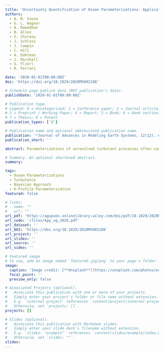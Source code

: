 ```yaml
---
title: 'Uncertainty Quantification of Ocean Parameterizations: Application to the K-Profile-Parameterization for Penetrative Convection'
authors:
  - A. N. Souza
  - G. L. Wagner
  - A. Ramadhan
  - B. Allen
  - V. Churavy
  - J. Schloss
  - J. Campin
  - C. Hill
  - A. Edelman
  - J. Marshall
  - G. Flierl
  - R. Ferrari

date: '2020-01-01T00:00:00Z'
doi: 'https://doi.org/10.1029/2020MS002108'

# Schedule page publish date (NOT publication's date).
publishDate: '2020-01-01T00:00:00Z'

# Publication type.
# Legend: 0 = Uncategorized; 1 = Conference paper; 2 = Journal article;
# 3 = Preprint / Working Paper; 4 = Report; 5 = Book; 6 = Book section;
# 7 = Thesis; 8 = Patent
publication_types: ['2']

# Publication name and optional abbreviated publication name.
publication: '*Journal of Advances in Modeling Earth Systems, 12(12), e2020MS002108*'
publication_short: ''

abstract: Parameterizations of unresolved turbulent processes often compromise the fidelity of large-scale ocean models. In this work, we argue for a Bayesian approach to the refinement and evaluation of turbulence parameterizations. Using an ensemble of large eddy simulations of turbulent penetrative convection in the surface boundary layer, we demonstrate the method by estimating the uncertainty of parameters in the convective limit of the popular "K-Profile Parameterization." We uncover structural deficiencies and propose an alternative scaling that overcomes them.

# Summary. An optional shortened abstract.
summary: 

tags:
  - Ocean Parameterizations
  - Turbulence
  - Bayesian Approach
  - K-Profile Parameterization
featured: false

# links:
# - name: ""
#   url: ""
url_pdf: 'https://agupubs.onlinelibrary.wiley.com/doi/pdf/10.1029/2020MS002108'
url_code: '/files/kpp_uq_2020.pdf'
url_dataset: ''
url_DOI: 'https://doi.org/10.1029/2020MS002108'
url_project: ''
url_slides: ''
url_source: ''
url_video: ''

# Featured image
# To use, add an image named `featured.jpg/png` to your page's folder.
image:
  caption: 'Image credit: [**Unsplash**](https://unsplash.com/photos/ocean)'
  focal_point: ''
  preview_only: false

# Associated Projects (optional).
#   Associate this publication with one or more of your projects.
#   Simply enter your project's folder or file name without extension.
#   E.g. `internal-project` references `content/project/internal-project/index.md`.
#   Otherwise, set `projects: []`.
projects: []

# Slides (optional).
#   Associate this publication with Markdown slides.
#   Simply enter your slide deck's filename without extension.
#   E.g. `slides: "example"` references `content/slides/example/index.md`.
#   Otherwise, set `slides: ""`.
slides:
---
```

